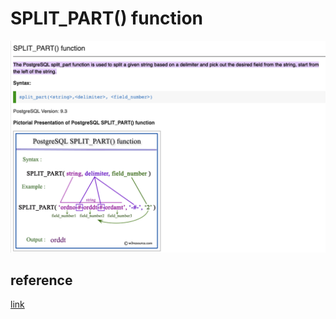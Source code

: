 # SPLIT_PART() function

![41](../../Image/database/41.png)

## reference

[link](https://w3resource.com/PostgreSQL/split_part-function.php#:~:text=The%20PostgreSQL%20split_part%20function%20is,the%20left%20of%20the%20string.&text=Example%3A%20PostgreSQL%20SPLIT_PART()%20function,specified%20field%20number%20is%202.)
